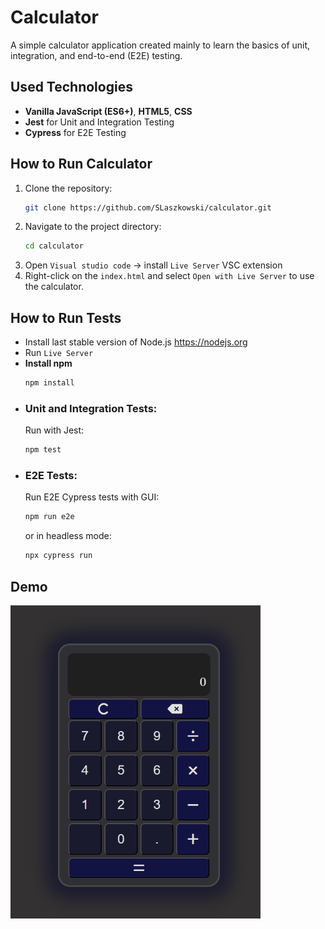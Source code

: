 # Calculator

A simple calculator application created mainly to learn the basics of unit, integration, and end-to-end (E2E) testing.

## Used Technologies
- **Vanilla JavaScript (ES6+)**, **HTML5**, **CSS**
- **Jest** for Unit and Integration Testing
- **Cypress** for E2E Testing

## How to Run Calculator
1. Clone the repository:
   ```bash
   git clone https://github.com/SLaszkowski/calculator.git
   ```
2. Navigate to the project directory:
   ```bash
   cd calculator
   ```
3. Open `Visual studio code` -> install `Live Server` VSC extension
4. Right-click on the `index.html` and select `Open with Live Server` to use the calculator.

## How to Run Tests
- Install last stable version of Node.js https://nodejs.org
- Run `Live Server`
- **Install npm**
  ```bash
  npm install
  ```
- ### **Unit and Integration Tests**:
  Run with Jest:
  ```bash
  npm test
  ```
- ### **E2E Tests**:
  Run E2E Cypress tests with GUI:
  ```bash
  npm run e2e
  ```
  or in headless mode:
  ```bash
  npx cypress run
  ```

## Demo
<img src="assets/calculatorDemo.gif" width="400" alt="Calculator Demo">